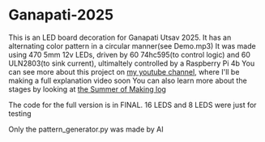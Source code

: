 # Ganapati-2025
This is an LED board decoration for Ganapati Utsav 2025. It has an alternating color pattern in a circular manner(see Demo.mp3)
It was made using 470 5mm 12v LEDs, driven by 60 74hc595(to control logic) and 60 ULN2803(to sink current), ultimaltely controlled by a Raspberry Pi 4b
You can see more about this project on [my youtube channel](https://www.youtube.com/playlist?list=PLVOr_SZuX4mQ3BT1IjHW6ziuzhSJ-K3W6), where I'll be making a full explanation video soon
You can also learn more about the stages by looking at [the Summer of Making log](https://summer.hackclub.com/projects/7750)

The code for the full version is in FINAL. 16 LEDS and 8 LEDS were just for testing

Only the pattern_generator.py was made by AI
